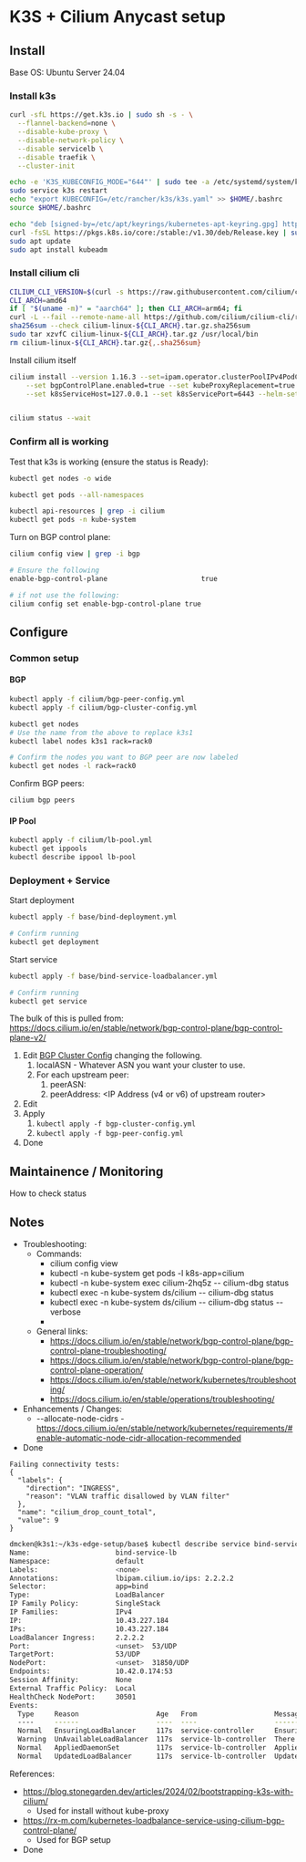 # K3S + Cilium Anycast setup


## Install

Base OS: Ubuntu Server 24.04

### Install k3s

```bash
curl -sfL https://get.k3s.io | sudo sh -s - \
  --flannel-backend=none \
  --disable-kube-proxy \
  --disable-network-policy \
  --disable servicelb \
  --disable traefik \
  --cluster-init

echo -e 'K3S_KUBECONFIG_MODE="644"' | sudo tee -a /etc/systemd/system/k3s.service.env
sudo service k3s restart
echo "export KUBECONFIG=/etc/rancher/k3s/k3s.yaml" >> $HOME/.bashrc
source $HOME/.bashrc
```

```bash
echo "deb [signed-by=/etc/apt/keyrings/kubernetes-apt-keyring.gpg] https://pkgs.k8s.io/core:/stable:/v1.30/deb/ /" | sudo tee /etc/apt/sources.list.d/kubernetes.list
curl -fsSL https://pkgs.k8s.io/core:/stable:/v1.30/deb/Release.key | sudo gpg --dearmor -o /etc/apt/keyrings/kubernetes-apt-keyring.gpg
sudo apt update
sudo apt install kubeadm
```
### Install cilium cli

```bash
CILIUM_CLI_VERSION=$(curl -s https://raw.githubusercontent.com/cilium/cilium-cli/main/stable.txt)
CLI_ARCH=amd64
if [ "$(uname -m)" = "aarch64" ]; then CLI_ARCH=arm64; fi
curl -L --fail --remote-name-all https://github.com/cilium/cilium-cli/releases/download/${CILIUM_CLI_VERSION}/cilium-linux-${CLI_ARCH}.tar.gz{,.sha256sum}
sha256sum --check cilium-linux-${CLI_ARCH}.tar.gz.sha256sum
sudo tar xzvfC cilium-linux-${CLI_ARCH}.tar.gz /usr/local/bin
rm cilium-linux-${CLI_ARCH}.tar.gz{,.sha256sum}
```

Install cilium itself

```bash
cilium install --version 1.16.3 --set=ipam.operator.clusterPoolIPv4PodCIDRList="10.42.0.0/16" \
    --set bgpControlPlane.enabled=true --set kubeProxyReplacement=true --set ipv6.enabled=true \
    --set k8sServiceHost=127.0.0.1 --set k8sServicePort=6443 --helm-set=operator.replicas=1


cilium status --wait
```

### Confirm all is working

Test that k3s is working (ensure the status is Ready):
```bash
kubectl get nodes -o wide

kubectl get pods --all-namespaces

kubectl api-resources | grep -i cilium
kubectl get pods -n kube-system
```

Turn on BGP control plane:
```bash
cilium config view | grep -i bgp

# Ensure the following
enable-bgp-control-plane                       true

# if not use the following:
cilium config set enable-bgp-control-plane true
```

## Configure

### Common setup

#### BGP

```bash
kubectl apply -f cilium/bgp-peer-config.yml
kubectl apply -f cilium/bgp-cluster-config.yml

kubectl get nodes
# Use the name from the above to replace k3s1
kubectl label nodes k3s1 rack=rack0

# Confirm the nodes you want to BGP peer are now labeled
kubectl get nodes -l rack=rack0
```

Confirm BGP peers:
```bash
cilium bgp peers
```


#### IP Pool

```bash
kubectl apply -f cilium/lb-pool.yml
kubectl get ippools
kubectl describe ippool lb-pool
```


### Deployment + Service

Start deployment

```bash
kubectl apply -f base/bind-deployment.yml

# Confirm running
kubectl get deployment
```

Start service

```bash
kubectl apply -f base/bind-service-loadbalancer.yml

# Confirm running
kubectl get service
```



















The bulk of this is pulled from:
https://docs.cilium.io/en/stable/network/bgp-control-plane/bgp-control-plane-v2/

1. Edit [BGP Cluster Config](bgp-cluster-config.yml) changing the following.
   1. localASN - Whatever ASN you want your cluster to use.
   2. For each upstream peer:
      1. peerASN: <ASN of upstream router>
      2. peerAddress: <IP Address (v4 or v6) of upstream router>
2. Edit
3. Apply
   1. `kubectl apply -f bgp-cluster-config.yml`
   2. `kubectl apply -f bgp-peer-config.yml`
4. Done

## Maintainence / Monitoring

How to check status

## Notes

* Troubleshooting:
  * Commands:
    * cilium config view
    * kubectl -n kube-system get pods -l k8s-app=cilium
    * kubectl -n kube-system exec cilium-2hq5z -- cilium-dbg status
    * kubectl exec -n kube-system ds/cilium -- cilium-dbg status
    * kubectl exec -n kube-system ds/cilium -- cilium-dbg status --verbose
    *
  * General links:
    * https://docs.cilium.io/en/stable/network/bgp-control-plane/bgp-control-plane-troubleshooting/
    * https://docs.cilium.io/en/stable/network/bgp-control-plane/bgp-control-plane-operation/
    * https://docs.cilium.io/en/stable/network/kubernetes/troubleshooting/
    * https://docs.cilium.io/en/stable/operations/troubleshooting/
* Enhancements / Changes:
  * --allocate-node-cidrs - https://docs.cilium.io/en/stable/network/kubernetes/requirements/#enable-automatic-node-cidr-allocation-recommended
* Done



```
Failing connectivity tests:
{
  "labels": {
    "direction": "INGRESS",
    "reason": "VLAN traffic disallowed by VLAN filter"
  },
  "name": "cilium_drop_count_total",
  "value": 9
}
```

```bash
dmcken@k3s1:~/k3s-edge-setup/base$ kubectl describe service bind-service-lb
Name:                     bind-service-lb
Namespace:                default
Labels:                   <none>
Annotations:              lbipam.cilium.io/ips: 2.2.2.2
Selector:                 app=bind
Type:                     LoadBalancer
IP Family Policy:         SingleStack
IP Families:              IPv4
IP:                       10.43.227.184
IPs:                      10.43.227.184
LoadBalancer Ingress:     2.2.2.2
Port:                     <unset>  53/UDP
TargetPort:               53/UDP
NodePort:                 <unset>  31850/UDP
Endpoints:                10.42.0.174:53
Session Affinity:         None
External Traffic Policy:  Local
HealthCheck NodePort:     30501
Events:
  Type     Reason                   Age   From                   Message
  ----     ------                   ----  ----                   -------
  Normal   EnsuringLoadBalancer     117s  service-controller     Ensuring load balancer
  Warning  UnAvailableLoadBalancer  117s  service-lb-controller  There are no available nodes for LoadBalancer
  Normal   AppliedDaemonSet         117s  service-lb-controller  Applied LoadBalancer DaemonSet kube-system/svclb-bind-service-lb-b5f07482
  Normal   UpdatedLoadBalancer      117s  service-lb-controller  Updated LoadBalancer with new IPs: [2.2.2.2] -> [192.168.1.219]
```


References:
* https://blog.stonegarden.dev/articles/2024/02/bootstrapping-k3s-with-cilium/
  * Used for install without kube-proxy
* https://rx-m.com/kubernetes-loadbalance-service-using-cilium-bgp-control-plane/
  * Used for BGP setup
* Done

